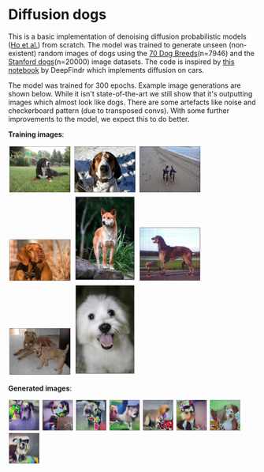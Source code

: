 # Diffusion dogs

This is a basic implementation of denoising diffusion probabilistic models ([Ho et al.](https://arxiv.org/abs/2006.11239)) from scratch. The model was trained to generate unseen (non-existent) random images of dogs using the [70 Dog Breeds](https://www.kaggle.com/datasets/gpiosenka/70-dog-breedsimage-data-set)(n=7946) and the [Stanford dogs](https://www.kaggle.com/datasets/jessicali9530/stanford-dogs-dataset)(n=20000) image datasets. The code is inspired by [this notebook](https://colab.research.google.com/drive/1sjy9odlSSy0RBVgMTgP7s99NXsqglsUL?usp=sharing#scrollTo=2fUPyJghdoUA) by DeepFindr which implements diffusion on cars. 

The model was trained for 300 epochs. Example image generations are shown below. While it isn't state-of-the-art we still show that it's outputting images which almost look like dogs. There are some artefacts like noise and checkerboard pattern (due to transposed convs). With some further improvements to the model, we expect this to do better.

**Training images**:

<img src="docs/d0.png" width="128">
<img src="docs/d1.png" width="128">
<img src="docs/d2.png" width="128">
<img src="docs/d3.png" width="128">

<img src="docs/d4.png" width="128">
<img src="docs/d5.png" width="128">
<img src="docs/d6.png" width="128">
<img src="docs/d7.png" width="128">

<br>

**Generated images**:

<img src="diffusion_dogs/plots/sample45_final.png" width="64">
<img src="diffusion_dogs/plots/sample44_final.png" width="64">
<img src="diffusion_dogs/plots/sample43_final.png" width="64">
<img src="diffusion_dogs/plots/sample49_final.png" width="64">
<img src="diffusion_dogs/plots/sample78_final.png" width="64">
<img src="diffusion_dogs/plots/sample183_final.png" width="64">
<img src="diffusion_dogs/plots/sample294_final.png" width="64">
<img src="diffusion_dogs/plots/sample204_final.png" width="64">